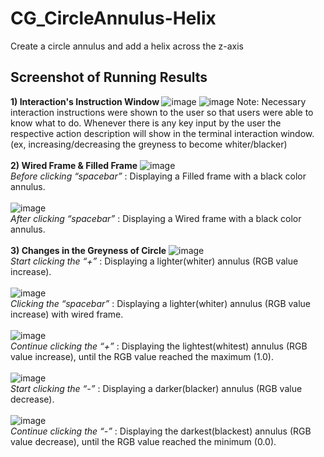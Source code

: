 # CG_CircleAnnulus-Helix
Create a circle annulus and add a helix across the z-axis

## Screenshot of Running Results
<b>1) Interaction's Instruction Window </b>
![image](https://github.com/xinying100/CG_CircleAnnulus-Helix/assets/123957735/5237a242-8e58-4cc6-99bb-26db4b58c37f)
![image](https://github.com/xinying100/CG_CircleAnnulus-Helix/assets/123957735/fe2b5ca9-5760-4c3f-bc0b-3833fd27b795)
Note: Necessary interaction instructions were shown to the user so that users were able to know what to do. Whenever there is any key input by the user the respective action description will show in the terminal interaction window. (ex, increasing/decreasing the greyness to become whiter/blacker)<br>
<br>
<b>2) Wired Frame & Filled Frame</b>
![image](https://github.com/xinying100/CG_CircleAnnulus-Helix/assets/123957735/24e8b982-0f4b-4420-8816-d9ca4c31a054)
<br><i>Before clicking “spacebar”</i> : Displaying a Filled frame with a black color annulus.
<br><br>
![image](https://github.com/xinying100/CG_CircleAnnulus-Helix/assets/123957735/65322623-e8df-41f0-8d9e-a3724650b87c)
<br><i>After clicking “spacebar”</i> : Displaying a Wired frame with a black color annulus.
<br><br>
<b>3) Changes in the Greyness of Circle</b>
![image](https://github.com/xinying100/CG_CircleAnnulus-Helix/assets/123957735/0efc769a-7885-4710-8a65-8a89fffe9534)
<br><i>Start clicking the “+”</i> : Displaying a lighter(whiter) annulus (RGB value increase).
<br><br>
![image](https://github.com/xinying100/CG_CircleAnnulus-Helix/assets/123957735/c22d7f80-0057-49e7-b0c2-0c3e4dc2b0be)
<br><i>Clicking the “spacebar”</i> : Displaying a lighter(whiter) annulus (RGB value increase) with wired frame.
<br><br>
![image](https://github.com/xinying100/CG_CircleAnnulus-Helix/assets/123957735/0f32aed9-6468-492f-af14-f0842d4fae66)
<br><i>Continue clicking the “+”</i> : Displaying the lightest(whitest) annulus (RGB value increase), until the RGB value reached the maximum (1.0).
<br><br>
![image](https://github.com/xinying100/CG_CircleAnnulus-Helix/assets/123957735/7d5cd231-6510-4a5a-b2a4-27fe2126e513)
<br><i>Start clicking the “-”</i> : Displaying a darker(blacker) annulus (RGB value decrease).
<br><br>
![image](https://github.com/xinying100/CG_CircleAnnulus-Helix/assets/123957735/56b897b7-8dc0-40e0-85d7-5f949ee0cfd3)
<br><i>Continue clicking the “-”</i> : Displaying the darkest(blackest) annulus (RGB value decrease), until the RGB value reached the minimum (0.0).
